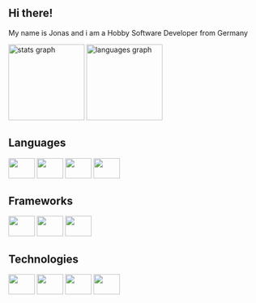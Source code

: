 <h2>Hi there!</h2>

<p align="left">
  My name is Jonas and i am a Hobby Software Developer from Germany
</p>

<div align="left">
  <img src="https://github-readme-stats.vercel.app/api?hide_title=true&hide_rank=false&show_icons=true&include_all_commits=true&count_private=true&disable_animations=true&theme=github_dark&locale=en&hide_border=true&username=xenox003" height="150" alt="stats graph"  />
  <img src="https://github-readme-stats.vercel.app/api/top-langs?locale=en&hide_title=true&layout=compact&card_width=300&langs_count=6&theme=github_dark&hide_border=true&username=xenox003" height="150" alt="languages graph"  />
</div>

<div align="left">
  <h2>Languages</h2>
  <img src="https://cdn.jsdelivr.net/gh/devicons/devicon/icons/javascript/javascript-original.svg" height="40" width="52"/>
  <img src="https://cdn.jsdelivr.net/gh/devicons/devicon/icons/python/python-original.svg" height="40" width="52"/>
  <img src="https://cdn.jsdelivr.net/gh/devicons/devicon/icons/csharp/csharp-original.svg" height="40" width="52"/>
  <img src="https://cdn.jsdelivr.net/gh/devicons/devicon/icons/lua/lua-original-wordmark.svg" height="40" width="52"/>     
</div>

<div align="left">
  <h2>Frameworks</h2>
  <img src="https://cdn.jsdelivr.net/gh/devicons/devicon/icons/nodejs/nodejs-original.svg" height="40" width="52"/>
  <img src="https://cdn.jsdelivr.net/gh/devicons/devicon/icons/nextjs/nextjs-original.svg" height="40" width="52"/>
  <img src="https://cdn.jsdelivr.net/gh/devicons/devicon/icons/dotnetcore/dotnetcore-original.svg" height="40" width="52"/>
</div>

<div align="left">
  <h2>Technologies</h2>
  <img src="https://cdn.jsdelivr.net/gh/devicons/devicon/icons/nginx/nginx-original.svg" height="40" width="52"/>
  <img src="https://cdn.jsdelivr.net/gh/devicons/devicon/icons/git/git-original.svg" height="40" width="52"/>
  <img src="https://cdn.jsdelivr.net/gh/devicons/devicon/icons/npm/npm-original-wordmark.svg" height="40" width="52"/>
  <img src="https://cdn.jsdelivr.net/gh/devicons/devicon/icons/postgresql/postgresql-original.svg" height="40" width="52"/>
</div>
